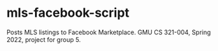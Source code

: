 # mls-facebook-script
Posts MLS listings to Facebook Marketplace. GMU CS 321-004, Spring 2022, project for group 5.
